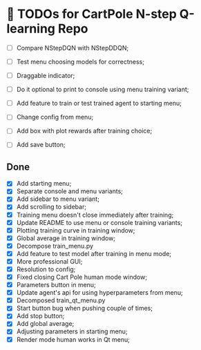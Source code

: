 # 📝 TODOs for CartPole N-step Q-learning Repo

- [ ] Compare NStepDQN with NStepDDQN;
- [ ] Test menu choosing models for correctness;
- [ ] Draggable indicator;
- [ ] Do it optional to print to console using menu training variant;
- [ ] Add feature to train or test trained agent to starting menu;
- [ ] Change config from menu;
- [ ] Add box with plot rewards after training choice;
- [ ] Add save button;


## Done
- [x] Add starting menu;
- [x] Separate console and menu variants;
- [x] Add sidebar to menu variant;
- [x] Add scrolling to sidebar;
- [x] Training menu doesn't close immediately after training;
- [x] Update README to use menu or console training variants;
- [x] Plotting training curve in training window;
- [x] Global average in training window;
- [x] Decompose train_menu.py
- [x] Add feature to test model after training in menu mode;
- [x] More professional GUI;
- [x] Resolution to config;
- [x] Fixed closing Cart Pole human mode window;
- [x] Parameters button in menu;
- [x] Update agent's api for using hyperparameters from menu;
- [x] Decomposed train_qt_menu.py
- [x] Start button bug when pushing couple of times;
- [x] Add stop button;
- [x] Add global average;
- [x] Adjusting parameters in starting menu;
- [x] Render mode human works in Qt menu;

